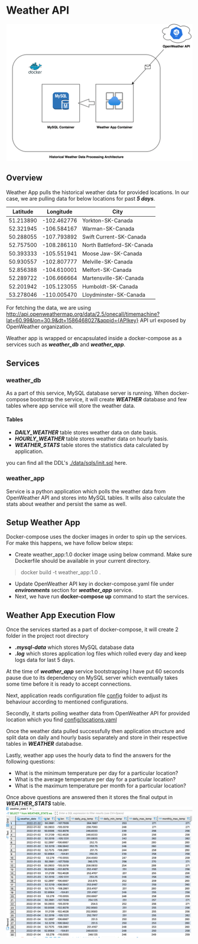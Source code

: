 # Weather API

![Weather API Architecture](./images/api_architecture.png)

## Overview
Weather App pulls the historical weather data for provided locations. In our
case, we are pulling data for below locations for past __*5 days*__.

| Latitude  | Longitude  | City  |
|---|---|---|
|  51.213890 | -102.462776  | Yorkton-SK-Canada  |
| 52.321945  |  -106.584167 | Warman-SK-Canada  |
| 50.288055  |  -107.793892 |  Swift Current-SK-Canada |
| 52.757500  | -108.286110  | North Battleford-SK-Canada  |
| 50.393333  | -105.551941  | Moose Jaw-SK-Canada  |
| 50.930557  |  -102.807777 |  Melville-SK-Canada |
| 52.856388  | -104.610001  |  Melfort-SK-Canada |
| 52.289722  |  -106.666664 |  Martensville-SK-Canada |
| 52.201942  | -105.123055  | Humboldt-SK-Canada  |
| 53.278046  | -110.005470  | Lloydminster-SK-Canada  |

For fetching the data, we are using http://api.openweathermap.org/data/2.5/onecall/timemachine?lat=60.99&lon=30.9&dt=1586468027&appid={APIkey} 
 API url exposed by OpenWeather organization.

Weather app is wrapped or encapsulated inside a docker-compose as a services such as
__*weather_db*__ and __*weather_app*__. 

## Services

### weather_db
As a part of this service, MySQL database server is running. When docker-compose
bootstrap the service, it will create __*WEATHER*__ database and few tables
where app service will store the weather data.

#### Tables
- __*DAILY_WEATHER*__ table stores weather data on date basis.
- __*HOURLY_WEATHER*__ table stores weather data on hourly basis.
- __*WEATHER_STATS*__ table stores the statistics data calculated by application.

you can find all the DDL's [./data/sqls/init.sql](./data/sqls/init.sql) here.

### weather_app
Service is a python application which polls the weather data from OpenWeather API and stores into MySQL tables. 
It wills also calculate the stats about weather and persist the same as well.

## Setup Weather App
Docker-compose uses the docker images in order to spin up the services.
For make this happens, we have follow below steps:
- Create weather_app:1.0 docker image using below command. Make sure Dockerfile should be available in your current directory.
>   docker build -t weather_app:1.0 .
- Update OpenWeather API key in docker-compose.yaml file under __*environments*__ section for __*weather_app*__ service.
- Next, we have run __docker-compose up__ command to start the services.

## Weather App Execution Flow
Once the services started as a part of docker-compose, it will create
2 folder in the project root directory
- __*.mysql-data*__ which stores MySQL database data
- __*.log*__ which stores application log files which rolled every day and keep logs 
data for last 5 days.

At the time of __*weather_app*__ service bootstrapping I have put 60 seconds pause due to its dependency on MySQL server which eventually takes some time 
before it is ready to accept connections.

Next, application reads configuration file [config](./config) folder to adjust 
its behaviour according to mentioned configurations.

Secondly, it starts polling weather data from OpenWeather API for provided location
which you find [config/locations.yaml](./config/locations.yaml)

Once the weather data pulled successfully then application structure and split data on daily and hourly 
basis separately and store in their respective tables in __*WEATHER*__ databadse.

Lastly, weather app uses the hourly data to find the answers for the following questions:

- What is the minimum temperature per day for a particular location?
- What is the average temperature per day for a particular location?
- What is the maximum temperature per month for a particular location?

Once above questions are answered then it stores the final output in __*WEATHER_STATS*__ table.
![final output](./images/final_output.png)

